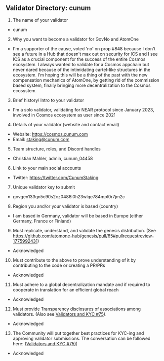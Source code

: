 ## Validator Directory: cunum

1) The name of your validator

- cunum

2) Why you want to become a validator for GovNo and AtomOne

- I'm a supporter of the cause, voted 'no' on prop #848 because I don't see a future in a Hub that doesn't max out on security for ICS and I see ICS as a crucial component for the success of the entire Cosmos ecosystem. I always wanted to validate for a Cosmos appchain but never dared because of the intimidating cartel-like structures in the ecosystem. I'm hoping this will be a thing of the past with the new compensation mechanics of AtomOne, by getting rid of the commission based system, finally bringing more decentralization to the Cosmos ecosystem.

3) Brief history/ Intro to your validator

- I'm a solo validator, validating for NEAR protocol since January 2023, involved in Cosmos ecosystem as user since 2021

4) Details of your validator (website and contact email)

- Website: https://cosmos.cunum.com
- Email: staking@cunum.com

5) Team structure, roles, and Discord handles

- Christian Mahler, admin, cunum_04458

6) Link to your main social accounts

- Twitter: https://twitter.com/CunumStaking

7) Unique validator key to submit

- govgen133qn5c90s2cz0488l0h23wlqe784mpl0r7jm2c

8) Region you and/or your validator is based (country)

- I am based in Germany, validator will be based in Europe (either Germany, France or Finland)

9) Must replicate, understand, and validate the genesis distribution. (See https://github.com/atomone-hub/genesis/pull/65#pullrequestreview-1775992431)

- Acknowledged

10) Must contribute to the above to prove understanding of it by contributing to the code or creating a PR/PRs

- Acknowledged

11) Must adhere to a global decentralization mandate and if required to cooperate in translation for an efficient global reach

- Acknowledged

12) Must provide Transparency disclosures of associations among validators. (Also see [Validators and KYC #75](https://github.com/atomone-hub/genesis/issues/75#issue-2034573094)).

- Acknowledged

13) The Community will put together best practices for KYC-ing and approving validator submissions. The conversation can be followed here: ([Validators and KYC #75)](https://github.com/atomone-hub/genesis/issues/75#issue-2034573094))

- Acknowledged